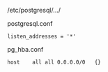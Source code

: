 /etc/postgresql/.../

postgresql.conf
```
listen_addresses = '*'
```

pg_hba.conf
```
host	all	all	0.0.0.0/0	{}
```
